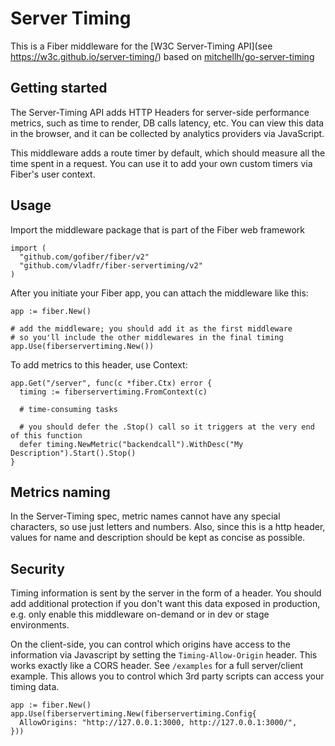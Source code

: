 # Server Timing

This is a Fiber middleware for the [W3C Server-Timing API](see https://w3c.github.io/server-timing/) based on [mitchellh/go-server-timing](https://github.com/mitchellh/go-server-timing)

## Getting started

The Server-Timing API adds HTTP Headers for server-side performance metrics, such as time to render, DB calls latency, etc. You can view this data in the browser, and it can be collected by analytics providers via JavaScript.

This middleware adds a route timer by default, which should measure all the time spent in a request. You can use it to add your own custom timers via Fiber's user context.

## Usage

Import the middleware package that is part of the Fiber web framework

```
import (
  "github.com/gofiber/fiber/v2"
  "github.com/vladfr/fiber-servertiming/v2"
)
```

After you initiate your Fiber app, you can attach the middleware like this:

```
app := fiber.New()

# add the middleware; you should add it as the first middleware
# so you'll include the other middlewares in the final timing
app.Use(fiberservertiming.New())
```

To add metrics to this header, use Context:

```
app.Get("/server", func(c *fiber.Ctx) error {
  timing := fiberservertiming.FromContext(c)

  # time-consuming tasks

  # you should defer the .Stop() call so it triggers at the very end of this function
  defer timing.NewMetric("backendcall").WithDesc("My Description").Start().Stop()
}
```

## Metrics naming

In the Server-Timing spec, metric names cannot have any special characters, so use just letters and numbers. Also, since this is a http header, values for name and description should be kept as concise as possible.

## Security

Timing information is sent by the server in the form of a header. You should add additional protection if you don't want this data exposed in production, e.g. only enable this middleware on-demand or in dev or stage environments.

On the client-side, you can control which origins have access to the information via Javascript by setting the `Timing-Allow-Origin` header. This works exactly like a CORS header. See `/examples` for a full server/client example. This allows you to control which 3rd party scripts can access your timing data.

```
app := fiber.New()
app.Use(fiberservertiming.New(fiberservertiming.Config{
  AllowOrigins: "http://127.0.0.1:3000, http://127.0.0.1:3000/",
}))
```
